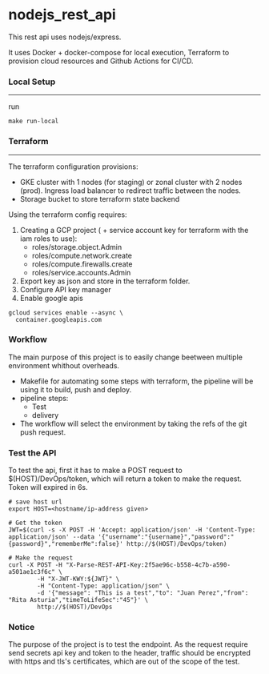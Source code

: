# nodejs_rest_api

This rest api uses nodejs/express.

It uses Docker + docker-compose for local execution, Terraform to provision cloud resources and Github Actions for CI/CD.

### Local Setup
---

run

```
make run-local
```

### Terraform
---

The terraform configuration provisions:

* GKE cluster with 1 nodes (for staging) or zonal cluster with 2 nodes (prod). Ingress load balancer to redirect traffic between the nodes.
* Storage bucket to store terraform state backend

Using the terraform config requires:

1. Creating a GCP project ( + service account key for terraform with the iam roles to use):
    - roles/storage.object.Admin
    - roles/compute.network.create
    - roles/compute.firewalls.create
    - roles/service.accounts.Admin
2. Export key as json and store in the terraform folder.
3. Configure API key manager
4. Enable google apis

```
gcloud services enable --async \
  container.googleapis.com
```

### Workflow

The main purpose of this project is to easily change beetween multiple environment whithout overheads.
- Makefile for automating some steps with terraform, the pipeline will be using it to build, push and deploy.
- pipeline steps:
    * Test
    * delivery
- The workflow will select the environment by taking the refs of the git push request.

### Test the API

To test the api, first it has to make a POST request to $(HOST)/DevOps/token, which will return a token to make the request.
Token will expired in 6s.

```
# save host url
export HOST=<hostname/ip-address given>

# Get the token
JWT=$(curl -s -X POST -H 'Accept: application/json' -H 'Content-Type: application/json' --data '{"username":"{username}","password":"{password}","rememberMe":false}' http://$(HOST)/DevOps/token)

# Make the request
curl -X POST -H "X-Parse-REST-API-Key:2f5ae96c-b558-4c7b-a590-a501ae1c3f6c" \
        -H "X-JWT-KWY:${JWT}" \
        -H "Content-Type: application/json" \
        -d '{"message": "This is a test","to": "Juan Perez","from": "Rita Asturia","timeToLifeSec":"45"}' \
        http://$(HOST)/DevOps
```

### Notice

The purpose of the project is to test the endpoint. As the request require send secrets api key and token to the header, traffic should be encrypted with https and tls's certificates, which are out of the scope of the test.